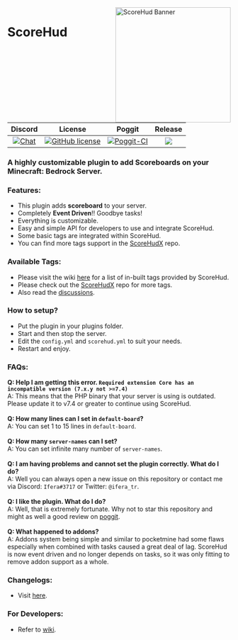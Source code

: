 <img align="right" widht="auto" height="260" src="https://github.com/JackMD/ScoreHud/blob/master/meta/ScoreHud.PNG" alt="ScoreHud Banner">

# ScoreHud

| Discord | License | Poggit | Release |
|:--:|:--:|:--:|:--:|
|[![Chat](https://img.shields.io/badge/chat-on%20discord-7289da.svg)](https://discord.gg/urQt6ETgYu)|[![GitHub license](https://img.shields.io/github/license/Ifera/ScoreHud.svg)](https://github.com/Ifera/ScoreHud/blob/master/LICENSE)|[![Poggit-CI](https://poggit.pmmp.io/ci.shield/Ifera/ScoreHud/ScoreHud)](https://poggit.pmmp.io/ci/Ifera/ScoreHud/ScoreHud)|[![](https://poggit.pmmp.io/shield.state/ScoreHud)](https://poggit.pmmp.io/p/ScoreHud)|

### A highly customizable plugin to add Scoreboards on your Minecraft: Bedrock Server.

### Features:

 - This plugin adds **scoreboard** to your server.
 - Completely **Event Driven**!! Goodbye tasks!
 - Everything is customizable.
 - Easy and simple API for developers to use and integrate ScoreHud.
 - Some basic tags are integrated within ScoreHud.
 - You can find more tags support in the [ScoreHudX](https://github.com/Ifera/ScoreHudX) repo.
 
### Available Tags:

- Please visit the wiki [here](https://github.com/Ifera/ScoreHud/wiki/Available-Tags) for a list of in-built tags provided by ScoreHud.
- Please check out the [ScoreHudX](https://github.com/Ifera/ScoreHudX) repo for more tags.
- Also read the [discussions](https://github.com/Ifera/ScoreHudX/discussions).

### How to setup?

 - Put the plugin in your plugins folder.
 - Start and then stop the server.
 - Edit the `config.yml` and `scorehud.yml` to suit your needs.
 - Restart and enjoy.
 
### FAQs:

**Q: Help I am getting this error. `Required extension Core has an incompatible version (7.x.y not >=7.4)`**<br />
A: This means that the PHP binary that your server is using is outdated. Please update it to v7.4 or greater to continue using ScoreHud. <br /><br />
**Q: How many lines can I set in `default-board`?**<br />
A: You can set 1 to 15 lines in `default-board`. <br /><br />
**Q: How many `server-names` can I set?**<br />
A: You can set infinite many number of `server-names`. <br /><br />
**Q: I am having problems and cannot set the plugin correctly. What do I do?**<br />
A: Well you can always open a new issue on this repository or contact me via Discord: `Ifera#3717` or Twitter: `@ifera_tr`. <br /><br />
**Q: I like the plugin. What do I do?**<br />
A: Well, that is extremely fortunate. Why not to star this repository and might as well a good review on [poggit](https://poggit.pmmp.io/p/ScoreHud).<br /><br />
**Q: What happened to addons?**<br />
A: Addons system being simple and similar to pocketmine had some flaws especially when combined with tasks caused a great deal of lag. ScoreHud is now event driven and no longer depends on tasks, so it was only fitting to remove addon support as a whole. <br />

### Changelogs:

 - Visit [here](https://github.com/Ifera/ScoreHud/tree/master/changelogs).

### For Developers:

 - Refer to [wiki](https://github.com/Ifera/ScoreHud/wiki).
